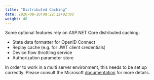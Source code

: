 ```yaml
---
title: "Distributed Caching"
date: 2020-09-10T08:22:12+02:00
weight: 40
---
```


Some optional features rely on ASP.NET Core distributed caching:

* State data formatter for OpenID Connect
* Replay cache (e.g. for JWT client credentials)
* Device flow throttling service
* Authorization parameter store 

In order to work in a multi server environment, this needs to be set up correctly. Please consult the Microsoft [documentation](https://docs.microsoft.com/en-us/aspnet/core/performance/caching/distributed) for more details.